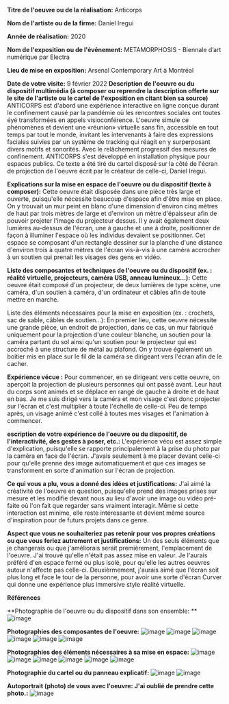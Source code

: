 **Titre de l'oeuvre ou de la réalisation:** Anticorps

**Nom de l'artiste ou de la firme:** Daniel Iregui

**Année de réalisation:** 2020

**Nom de l'exposition ou de l'événement:** METAMORPHOSIS - Biennale d’art numérique par Electra

**Lieu de mise en exposition:** Arsenal Contemporary Art à Montréal

**Date de votre visite:** 9 février 2022
**Description de l'oeuvre ou du dispositif multimédia (à composer ou reprendre la description offerte sur le site de l'artiste ou le cartel de l'exposition en citant bien sa source)**  ANTICORPS est d'abord une expérience interactive en ligne conçue durant le confinement causé par la pandémie où les rencontres sociales ont toutes éyé transformées en appels visioconférence. L'oeuvre simule ce phénomènes et devient une «réunion» virtuelle sans fin, accessible en tout temps par tout le monde, invitant les intervenants à faire des expressions faciales suivies par un système de tracking qui réagit en y surperposant divers motifs et sonorités. Avec le relâchement progressif des mesures de confinement. ANTICORPS s'est développé en installation physique pour espaces publics. Ce texte a été tiré du cartel disposé sur la côté de l'écran de projection de l'oeuvre écrit par le créateur de celle-ci, Daniel Iregui.

**Explications sur la mise en espace de l'oeuvre ou du dispositif (texte à composer):** Cette oeuvre était disposée dans une pièce très large et ouverte, puisqu'elle nécessite beaucoup d'espace afin d'être mise en place. On y trouvait un mur peint en blanc d'une dimension d'environ cinq mètres de haut par trois mètres de large et d'environ un mètre d'épaisseur afin de pouvoir projeter l'image du projecteur dessus. Il y avait également deux lumières au-dessus de l'écran, une à gauche et une à droite, positionner de façon à illuminer l'espace où les individus devaient se positionner. Cet espace se composant d'un rectangle dessiner sur la planche d'une distance d'environ trois à quatre mètres de l'écran  vis-à-vis à une caméra accrocher à un soutien qui prenait les visages des gens en vidéo. 

**Liste des composantes et techniques de l'oeuvre ou du dispositif (ex. : réalité virtuelle, projecteurs, caméra USB, anneau lumineux...):** Cette oeuvre était composé d'un projecteur, de deux lumières de type scène, une caméra, d'un soutien à caméra, d'un ordinateur et câbles afin de toute mettre en marche. 


Liste des éléments nécessaires pour la mise en exposition (ex. : crochets, sac de sable, câbles de soutien...): En premier lieu, cette oeuvre nécessite une grande pièce, un endroit de projection, dans ce cas, un mur fabriqué uniquement pour la projection d'une couleur blanche, un soutien pour la caméra partant du sol ainsi qu'un soutien pour le projecteur qui est accroché à une structure de métal au plafond. On y trouve également un boitier mis en place sur le fil de la caméra se dirigeant vers l'écran afin de le cacher.

**Expérience vécue :** Pour commencer, en se dirigeant vers cette oeuvre, on aperçoit la projection de plusieurs personnes qui ont passé avant. Leur haut du corps sont animés et se déplace en rangé de gauche à droite et de haut en bas. Je me suis dirigé vers la caméra et mon visage c'est donc projecter sur l'écran et c'est multiplier à toute l'échelle de celle-ci. Peu de temps après, un visage animé c'est collé à toutes mes visages et l'animation à commencer.

**escription de votre expérience de l'oeuvre ou du dispositif, de l'interactivité, des gestes à poser, etc.:** L'expérience vécu est assez simple d'explication, puisqu'elle se rapporte principalement à la prise du photo par la caméra en face de l'écran. J'avais seulement à me placer devant celle-ci pour qu'elle prenne des image automatiquement et que ces images se transforment en sorte d'animation sur l'écran de projection.

**Ce qui vous a plu, vous a donné des idées et justifications:** J'ai aimé la créativité de l'oeuvre en question, puisqu'elle prend des images prises sur mesure et les modifie devant nous au lieu d'avoir une image ou vidéo pré-faite où l'on fait que regarder sans vraiment interagir. Même si cette interaction est minime, elle reste intéressante et devient même source d'inspiration pour de futurs projets dans ce genre. 

**Aspect que vous ne souhaiteriez pas retenir pour vos propres créations ou que vous feriez autrement et justifications:** Un des seuls éléments que je changerais ou que j'améliorais serait premièrement, l'emplacement de l'oeuvre. J'ai trouvé qu'elle n'était pas assez mise en valeur. Je l'aurais préféré d'en espace fermé ou plus isolé, pour qu'elle les autres oeuvres autour n'affecte pas celle-ci. Deuxièrmement, j'aurais aimé que l'écran soit plus long et face le tour de la personne, pour avoir une sorte d'écran Curver qui donne une expérience plus immersive style réalité virtuelle.

**Références**

**Photographie de l'oeuvre ou du dispositif dans son ensemble: **
![image](https://github.com/SOStoke/Portfolio_Laniel_Kevin_02/blob/main/Bian_ANTICORPS/media/20220209_204210268_iOS.jpg?raw=true)


**Photographies des composantes de l'oeuvre:**
![image](https://github.com/SOStoke/Portfolio_Laniel_Kevin_02/blob/main/Bian_ANTICORPS/media/20220209_204348611_iOS.jpg?raw=true)
![image](https://github.com/SOStoke/Portfolio_Laniel_Kevin_02/blob/main/Bian_ANTICORPS/media/20220209_204301160_iOS.jpg?raw=true)
![image](https://github.com/SOStoke/Portfolio_Laniel_Kevin_02/blob/main/Bian_ANTICORPS/media/20220209_204340306_iOS.jpg?raw=true)
![image](https://github.com/SOStoke/Portfolio_Laniel_Kevin_02/blob/main/Bian_ANTICORPS/media/20220209_204732072_iOS.jpg?raw=true)
![image](https://github.com/SOStoke/Portfolio_Laniel_Kevin_02/blob/main/Bian_ANTICORPS/media/20220209_204619033_iOS.jpg?raw=true)
![image](https://github.com/SOStoke/Portfolio_Laniel_Kevin_02/blob/main/Bian_ANTICORPS/media/20220209_204504614_iOS.jpg?raw=true)

**Photographies des éléments nécessaires à sa mise en espace:**
![image](https://github.com/SOStoke/Portfolio_Laniel_Kevin_02/blob/main/Bian_ANTICORPS/media/20220209_204619033_iOS.jpg?raw=true)
![image](https://github.com/SOStoke/Portfolio_Laniel_Kevin_02/blob/main/Bian_ANTICORPS/media/20220209_204626790_iOS.jpg?raw=true)
![image](https://github.com/SOStoke/Portfolio_Laniel_Kevin_02/blob/main/Bian_ANTICORPS/media/20220209_204210268_iOS.jpg?raw=true)
![image](https://github.com/SOStoke/Portfolio_Laniel_Kevin_02/blob/main/Bian_ANTICORPS/media/20220209_204444330_iOS.jpg?raw=true)
![image](https://github.com/SOStoke/Portfolio_Laniel_Kevin_02/blob/main/Bian_ANTICORPS/media/20220209_204504614_iOS.jpg?raw=true)
![image](https://github.com/SOStoke/Portfolio_Laniel_Kevin_02/blob/main/Bian_ANTICORPS/media/20220209_204614850_iOS.jpg?raw=true)

**Photographie du cartel ou du panneau explicatif:**
![image](https://github.com/SOStoke/Portfolio_Laniel_Kevin_02/blob/main/Bian_ANTICORPS/media/20220209_204518688_iOS.jpg?raw=true)
![image](https://github.com/SOStoke/Portfolio_Laniel_Kevin_02/blob/main/Bian_ANTICORPS/media/20220209_204542117_iOS.jpg?raw=true)

**Autoportrait (photo) de vous avec l'oeuvre: J'ai oublié de prendre cette photo.:**
![image](https://github.com/SOStoke/Portfolio_Laniel_Kevin_02/blob/main/Bian_ANTICORPS/media/20220209_204318406_iOS.jpg?raw=true)
